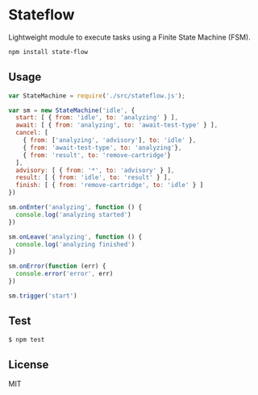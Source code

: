 # Stateflow

Lightweight module to execute tasks using a Finite State Machine (FSM).

```bash
npm install state-flow
```

## Usage

```js
var StateMachine = require('./src/stateflow.js');

var sm = new StateMachine('idle', {
  start: [ { from: 'idle', to: 'analyzing' } ],
  await: [ { from: 'analyzing', to: 'await-test-type' } ],
  cancel: [
    { from: ['analyzing', 'advisory'], to: 'idle' },
    { from: 'await-test-type', to: 'analyzing'},
    { from: 'result', to: 'remove-cartridge'}
  ],
  advisory: [ { from: '*', to: 'advisory' } ],
  result: [ { from: 'idle', to: 'result' } ],
  finish: [ { from: 'remove-cartridge', to: 'idle' } ]
})

sm.onEnter('analyzing', function () {
  console.log('analyzing started')
})

sm.onLeave('analyzing', function () {
  console.log('analyzing finished')
})

sm.onError(function (err) {
  console.error('error', err)
})

sm.trigger('start')
```

## Test

```bash
$ npm test
```

## License

MIT
